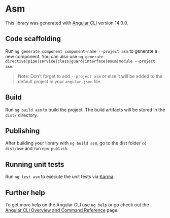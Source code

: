 # Asm

This library was generated with [Angular CLI](https://github.com/angular/angular-cli) version 14.0.0.

## Code scaffolding

Run `ng generate component component-name --project asm` to generate a new component. You can also use `ng generate directive|pipe|service|class|guard|interface|enum|module --project asm`.
> Note: Don't forget to add `--project asm` or else it will be added to the default project in your `angular.json` file. 

## Build

Run `ng build asm` to build the project. The build artifacts will be stored in the `dist/` directory.

## Publishing

After building your library with `ng build asm`, go to the dist folder `cd dist/asm` and run `npm publish`.

## Running unit tests

Run `ng test asm` to execute the unit tests via [Karma](https://karma-runner.github.io).

## Further help

To get more help on the Angular CLI use `ng help` or go check out the [Angular CLI Overview and Command Reference](https://angular.io/cli) page.
